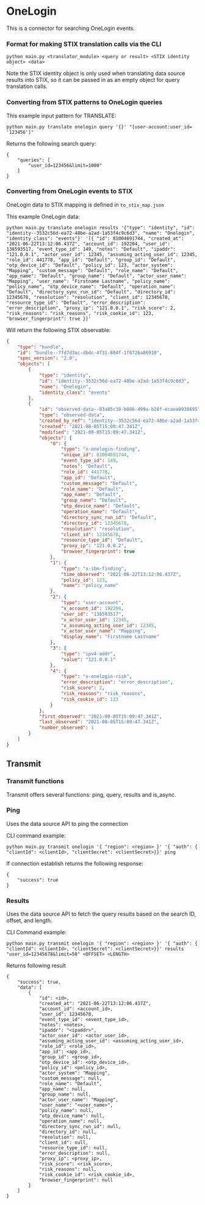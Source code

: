# OneLogin

This is a connector for searching OneLogin events. 

### Format for making STIX translation calls via the CLI

`python main.py <translator_module> <query or result> <STIX identity object> <data>`

Note the STIX identity object is only used when translating data source results into STIX, so it can be passed in as an empty object for query translation calls.

### Converting from STIX patterns to OneLogin queries

This example input pattern for TRANSLATE:

`python main.py translate onelogin query '{}' "[user-account:user_id= '123456']"`

Returns the following search query:

```
{
    "queries": [
        "user_id=123456&limit=1000"
    ]
}
```

### Converting from OneLogin events to STIX

OneLogin data to STIX mapping is defined in `to_stix_map.json`

This example OneLogin data:

`python main.py translate onelogin results '{"type": "identity", "id": "identity--3532c56d-ea72-48be-a2ad-1a53f4c9c6d3", "name": "Onelogin", "identity_class": "events"}' '[{
            "id": 81004691744,
            "created_at": "2021-06-22T13:12:06.437Z",
            "account_id": 192204,
            "user_id": 138593517,
            "event_type_id": 149,
            "notes": "Default",
            "ipaddr": "121.0.0.1",
            "actor_user_id": 12345,
            "assuming_acting_user_id": 12345,
            "role_id": 441778,
            "app_id": "Default",
            "group_id": "Default",
            "otp_device_id": "Default",
            "policy_id": 123,
            "actor_system": "Mapping",
            "custom_message": "Default",
            "role_name": "Default",
            "app_name": "Default",
            "group_name": "Default",
            "actor_user_name": "Mapping",
            "user_name": "Firstname Lastname",
            "policy_name": "policy_name",
            "otp_device_name": "Default",
            "operation_name": "Default",
            "directory_sync_run_id": "Default",
            "directory_id": 12345678,
            "resolution": "resolution",
            "client_id": 12345678,
            "resource_type_id": "Default",
            "error_description": "error_description",
            "proxy_ip": "121.0.0.1",
            "risk_score": 2,
            "risk_reasons": "risk_reasons",
            "risk_cookie_id": 123,
            "browser_fingerprint": true
        }]'`

Will return the following STIX observable:

```json
{
    "type": "bundle",
    "id": "bundle--7fd7d3ac-dbdc-4f31-804f-1f8726a86910",
    "spec_version": "2.0",
    "objects": [
        {
            "type": "identity",
            "id": "identity--3532c56d-ea72-48be-a2ad-1a53f4c9c6d3",
            "name": "Onelogin",
            "identity_class": "events"
        },
        {
            "id": "observed-data--83a85c38-b086-499a-b28f-ecaea0938695",
            "type": "observed-data",
            "created_by_ref": "identity--3532c56d-ea72-48be-a2ad-1a53f4c9c6d3",
            "created": "2021-08-05T15:09:47.341Z",
            "modified": "2021-08-05T15:09:47.341Z",
            "objects": {
                "0": {
                    "type": "x-onelogin-finding",
                    "unique_id": 81004691744,
                    "event_type_id": 149,
                    "notes": "Default",
                    "role_id": 441778,
                    "app_id": "Default",
                    "custom_message": "Default",
                    "role_name": "Default",
                    "app_name": "Default",
                    "group_name": "Default",
                    "otp_device_name": "Default",
                    "operation_name": "Default",
                    "directory_sync_run_id": "Default",
                    "directory_id": 12345678,
                    "resolution": "resolution",
                    "client_id": 12345678,
                    "resource_type_id": "Default",
                    "proxy_ip": "121.0.0.2",
                    "browser_fingerprint": true
                },
                "1": {
                    "type": "x-ibm-finding",
                    "time_observed": "2021-06-22T13:12:06.437Z",
                    "policy_id": 123,
                    "name": "policy_name"
                },
                "2": {
                    "type": "user-account",
                    "x_account_id": 192204,
                    "user_id": "138593517",
                    "x_actor_user_id": 12345,
                    "x_assuming_acting_user_id": 12345,
                    "x_actor_user_name": "Mapping",
                    "display_name": "Firstname Lastname"
                },
                "3": {
                    "type": "ipv4-addr",
                    "value": "121.0.0.1"
                },
                "4": {
                    "type": "x-onelogin-risk",
                    "error_description": "error_description",
                    "risk_score": 2,
                    "risk_reasons": "risk_reasons",
                    "risk_cookie_id": 123
                }
            },
            "first_observed": "2021-08-05T15:09:47.341Z",
            "last_observed": "2021-08-05T15:09:47.341Z",
            "number_observed": 1
        }
    ]
}
```
## Transmit

### Transmit functions

Transmit offers several functions: ping, query, results and is_async.

### Ping

Uses the data source API to ping the connection

CLI command example:
```
python main.py transmit onelogin '{ "region": <region> }' '{ "auth": { "clientId": <clientId>, "clientSecret": <clientSecret>}}' ping
```
If connection establish returns the following response:
```
{
    "success": true
}
```
### Results

Uses the data source API to fetch the query results based on the search ID, offset, and length.

CLI Command example:
```
python main.py transmit onelogin '{ "region": <region> }' '{ "auth": { "clientId": <clientId>, "clientSecret": <clientSecret>}}' results "user_id=12345678&limit=50" <OFFSET> <LENGTH> 
```
Returns following result
```
{
    "success": true,
    "data": [
        {
            "id": <id>,
            "created_at": "2021-06-22T13:12:06.437Z",
            "account_id": <account_id>,
            "user_id": 12345678,
            "event_type_id": <event_type_id>,
            "notes": <notes>,
            "ipaddr": "<ipaddr>",
            "actor_user_id": <actor_user_id>,
            "assuming_acting_user_id": <assuming_acting_user_id>,
            "role_id": <role_id>,
            "app_id": <app_id>,
            "group_id": <group_id>,
            "otp_device_id": <otp_device_id>,
            "policy_id": <policy_id>,
            "actor_system": "Mapping",
            "custom_message": null,
            "role_name": "Default",
            "app_name": null,
            "group_name": null,
            "actor_user_name": "Mapping",
            "user_name": "<user_name>",
            "policy_name": null,
            "otp_device_name": null,
            "operation_name": null,
            "directory_sync_run_id": null,
            "directory_id": null,
            "resolution": null,
            "client_id": null,
            "resource_type_id": null,
            "error_description": null,
            "proxy_ip": <proxy_ip>,
            "risk_score": <risk_score>,
            "risk_reasons": null,
            "risk_cookie_id": <risk_cookie_id>,
            "browser_fingerprint": null
        }
    ]
}
```